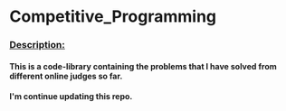 # Competitive_Programming

### <ins> Description: </ins>
#### This is a code-library containing the problems that I have solved from different online judges so far.
#### I'm continue updating this repo.

